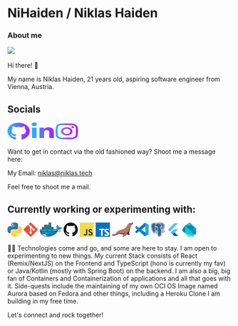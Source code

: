 # NiHaiden / Niklas Haiden

### About me 

![](https://komarev.com/ghpvc/?username=NiHaiden&color=green)

Hi there! 👋

My name is Niklas Haiden, 21 years old, aspiring software engineer from Vienna, Austria. 

## Socials 

[<img src="icons/github.svg" width=50 height=40/>](https://github.com/NiHaiden)
[<img src="icons/linkedin.svg" width=50 height=40/>](https://www.linkedin.com/in/niklas-haiden-352853123/)
[<img src="icons/instagram.svg" width=50 height=40/>](https://www.instagram.com/nklshai/)

Want to get in contact via the old fashioned way? Shoot me a message here: 

My Email: niklas@niklas.tech

Feel free to shoot me a mail. 

## Currently working or experimenting with: 

<a href="https://www.python.org/" title="Python"><img src="icons/python.png" /></a>
<a href="https://git-scm.com/" title="Git"><img src="icons/git.png" /></a>
<a href="https://www.docker.com/" title="Docker"><img src="icons/docker.png" /></a>
<a href="https://github.com/" title="GitHub"><img src="icons/github.png" /></a>
<a href="https://en.wikipedia.org/wiki/JavaScript" title="JavaScript"><img src="icons/javascript.png" /></a>
<a href="https://www.typescriptlang.org/" title="TypeScript"><img src="icons/typescript.png" /></a>
<a href="https://mariadb.org/" title="MariaDB"><img src="icons/mariadb.png" /></a>
<a href="https://code.visualstudio.com/" title="Visual Studio Code"><img src="icons/vscode.png" /></a>
<a href="https://www.postgresql.org/" title="PostgreSQL"><img src="icons/postgres.png" /></a>
<a href="https://flutter.dev/" title="Flutter"><img src="icons/flutter.png" /></a>
<a href="https://dart.dev/" title="Dart"><img src="icons/dartlang.png" /></a>


👨‍🔬 Technologies come and go, and some are here to stay. I am open to experimenting to new things. My current Stack consists of React (Remix/NextJS) on the Frontend and TypeScript (hono is currently my fav) or Java/Kotlin (mostly with Spring Boot) on the backend. I am also a big, big fan of Containers and Containerization of applications and all that goes with it. Side-quests include the maintaining of my own OCI OS Image named Aurora based on Fedora and other things, including a Heroku Clone I am building in my free time. 

Let's connect and rock together!
